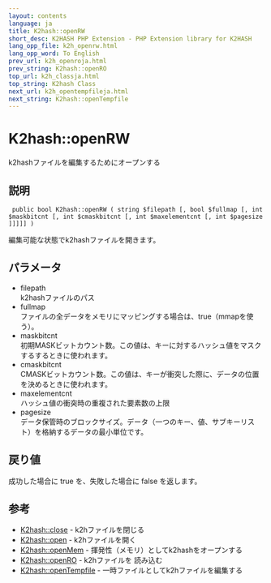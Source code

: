 ```yaml
---
layout: contents
language: ja
title: K2hash::openRW
short_desc: K2HASH PHP Extension - PHP Extension library for K2HASH
lang_opp_file: k2h_openrw.html
lang_opp_word: To English
prev_url: k2h_openroja.html
prev_string: K2hash::openRO
top_url: k2h_classja.html
top_string: K2hash Class
next_url: k2h_opentempfileja.html
next_string: K2hash::openTempfile
---
```


# K2hash::openRW
k2hashファイルを編集するためにオープンする

## 説明

```
 public bool K2hash::openRW ( string $filepath [, bool $fullmap [, int $maskbitcnt [, int $cmaskbitcnt [, int $maxelementcnt [, int $pagesize ]]]]] )
```

編集可能な状態でk2hashファイルを開きます。 

## パラメータ
- filepath  
k2hashファイルのパス
- fullmap  
ファイルの全データをメモリにマッピングする場合は、true（mmapを使う）。
- maskbitcnt  
初期MASKビットカウント数。この値は、キーに対するハッシュ値をマスクするするときに使われます。
- cmaskbitcnt  
CMASKビットカウント数。この値は、キーが衝突した際に、データの位置を決めるときに使われます。
- maxelementcnt  
ハッシュ値の衝突時の重複された要素数の上限
- pagesize  
データ保管時のブロックサイズ。データ（一つのキー、値、サブキーリスト）を格納するデータの最小単位です。

## 戻り値
成功した場合に true を、失敗した場合に false を返します。 

## 参考
- [K2hash::close](k2h_closeja.html) - k2hファイルを閉じる
- [K2hash::open](k2h_openja.html) - k2hファイルを開く
- [K2hash::openMem](k2h_openmemja.html) - 揮発性（メモリ）としてk2hashをオープンする
- [K2hash::openRO](k2h_openroja.html) - k2hファイルを 読み込む
- [K2hash::openTempfile](k2h_opentempfileja.html) - 一時ファイルとしてk2hファイルを編集する
